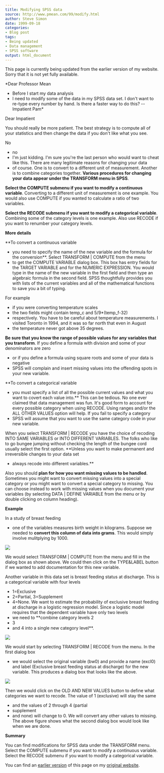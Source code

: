 ```yaml
---
title: Modifying SPSS data
source: http://www.pmean.com/99/modify.html
author: Steve Simon
date: 1999-09-18
categories:
- Blog post
tags:
- Being updated
- Data management
- SPSS software
output: html_document
---
```


This page is currently being updated from the earlier version of my website. Sorry that it is not yet fully available.

*Dear Professor Mean
- Before I start my data analysis
- I need to modify
some of the data in my SPSS data set. I don't want to re-type every
number by hand. Is there a faster way to do this? -- Impatient Pam*

Dear Impatient

You should really be more patient. The best strategy is to compute all
of your statistics and then change the data if you don't like what you
see.

No
- no
- I'm just kidding. I'm sure you're the last person who would
want to cheat like this. There are many legitimate reasons for changing
your data
- of course. One is to convert to a different unit of
measurement. Another is to combine categories together. **Various
procedures for changing your data appear under the TRANSFORM menu in
SPSS**.

**Select the COMPUTE submenu if you want to modify a continuous
variable**. Converting to a different unit of measurement is one
example. You would also use COMPUTE if you wanted to calculate a ratio
of two variables.

**Select the RECODE submenu if you want to modify a categorical
variable**. Combining some of the category levels is one example. Also
use RECODE if you want to renumber your category levels.

**More details**

**To convert a continuous variable
- you need to specify the name of the
new variable and the formula for the conversion**. Select TRANSFORM |
COMPUTE from the menu
- to get the COMPUTE VARIABLE dialog box. This box
has entry fields for the TARGET VARIABLE and for the NUMERIC EXPRESSION.
You would type in the name of the new variable in the first field and
then type an algebraic formula in the second field. SPSS thoughtfully
provides you with lists of the current variables and all of the
mathematical functions to save you a bit of typing.

For example
- if you were converting temperature scales
- the two fields
might contain temp_c and 5/9*(temp_f-32)
- respectively. You have to
be careful about temperature measurements. I visited Toronto in 1994,
and it was so far north that even in August
- the temperature never got
above 35 degrees.

**Be sure that you know the range of possible values for any variables
that you transform**. If you define a formula with division and some of
your denominators are zero
- or if you define a formula using square
roots and some of your data is negative
- SPSS will complain and insert
missing values into the offending spots in your new variable.

**To convert a categorical variable
- you must specify a list of all the
possible current values and what you want to covert each value into.**
This can be tedious. No one ever claimed that data management was fun.
It's good form to account for every possible category when using
RECODE. Using ranges and/or the ALL OTHER VALUES option will help. If
you fail to specify a category
- SPSS will assume that you want to use
the same category code in your new variable.

When you select TRANSFORM | RECODE you have the choice of recoding INTO
SAME VARIABLES or INTO DIFFERENT VARIABLES. The folks who like to go
bungee jumping without checking the length of the bungee cord usually
select the first option. **Unless you want to make permanent and
irreversible changes to your data set
- always recode into different
variables.**

Also you should **plan for how you want missing values to be handled**.
Sometimes you might want to convert missing values into a special
category or you might want to convert a special category to missing. You
can choose instead to work with missing values when you document your
variables (by selecting DATA | DEFINE VARIABLE from the menu or by
double clicking on column heading).

**Example**

In a study of breast feeding
- one of the variables measures birth weight
in kilograms. Suppose we needed to **convert this column of data into
grams**. This would simply involve mulitplying by 1000.

![](../../../web/images/99/modify01.gif)

We would select TRANSFORM | COMPUTE from the menu and fill in the
dialog box as shown above. We could then click on the TYPE&LABEL button
if we wanted to add documentation for this new variable.

Another variable in this data set is breast feeding status at discharge.
This is a categorical variable with four levels
- 1=Exclusive
- 2=Partial,
3=Supplement
- 4=None. We want to estimate the probability of exclusive
breast feeding at discharge in a logistic regression model. Since a
logistic model requires that the dependent variable have only two
levels
- we need to **combine category levels 2
- 3
- and 4 into a single
new category level**.

![](../../../web/images/99/modify02.gif)

We would start by selecting TRANSFORM | RECODE from the menu. In the
first dialog box
- we would select the original variable (bw0) and
provide a name (excl0) and label (Exclusive breast feeding status at
discharge) for the new variable. This produces a dialog box that looks
like the above.

![](../../../web/images/99/modify03.gif)

Then we would click on the OLD AND NEW VALUES button to define what
categories we want to recode. The value of 1 (exclusive) will stay the
same
- and the values of 2 through 4 (partial
- supplement
- and none) will
change to 0. We will convert any other values to missing. The above
figure shows what the second dialog box would look like when we are
done.

**Summary**

You can find modifications for SPSS data under the TRANSFORM menu.
Select the COMPUTE submenu if you want to modify a continuous variable.
Select the RECODE submenu if you want to modify a categorical variable.

You can find an [earlier version][sim1] of this page on my [original website][sim2].

[sim1]: http://www.pmean.com/99/modify.html
[sim2]: http://www.pmean.com/original_site.html
